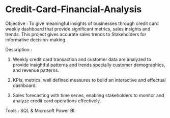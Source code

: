 # Credit-Card-Financial-Analysis

Objective : To give meaningful insights of businesses through credit card weekly dashboard that provide significant metrics, sales insights and trends. This project gives accurate sales trends to Stakeholders for informative decision-making.

Description : 
1) Weekly credit card transaction and customer data are analyzed to provide insightful patterns and trends specially customer demographics, and revenue patterns.
 
2) KPIs, metrics, well defined measures to build an interactive and effectual dashboard.
   
3) Sales forecasting with time series, enabling stakeholders to monitor and analyze credit card operations effectively.

Tools : SQL & Microsoft Power BI.
